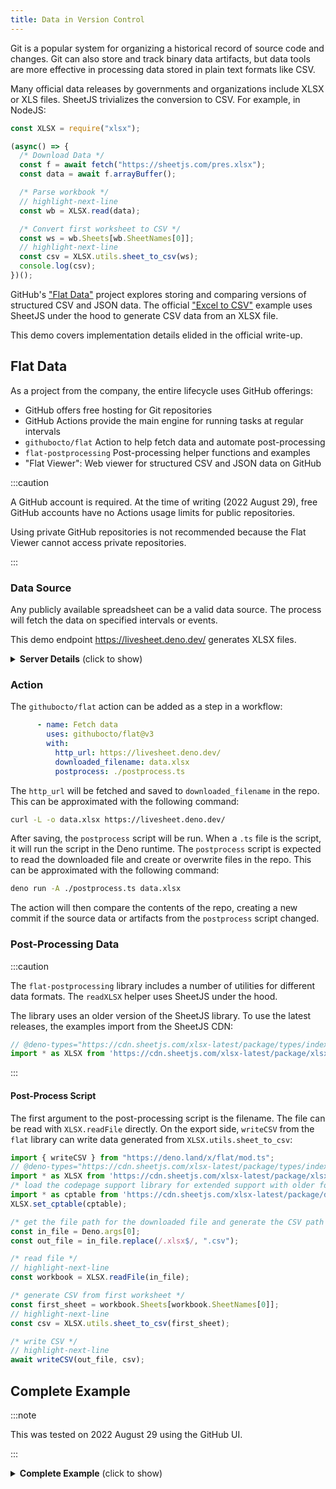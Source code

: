 ```yaml
---
title: Data in Version Control
---
```


Git is a popular system for organizing a historical record of source code and
changes. Git can also store and track binary data artifacts, but data tools
are more effective in processing data stored in plain text formats like CSV.

Many official data releases by governments and organizations include XLSX or
XLS files. SheetJS trivializes the conversion to CSV. For example, in NodeJS:

```js
const XLSX = require("xlsx");

(async() => {
  /* Download Data */
  const f = await fetch("https://sheetjs.com/pres.xlsx");
  const data = await f.arrayBuffer();

  /* Parse workbook */
  // highlight-next-line
  const wb = XLSX.read(data);

  /* Convert first worksheet to CSV */
  const ws = wb.Sheets[wb.SheetNames[0]];
  // highlight-next-line
  const csv = XLSX.utils.sheet_to_csv(ws);
  console.log(csv);
})();
```

GitHub's ["Flat Data"](https://githubnext.com/projects/flat-data/) project
explores storing and comparing versions of structured CSV and JSON data.  The
official ["Excel to CSV"](https://github.com/githubocto/flat-demo-xlsx) example
uses SheetJS under the hood to generate CSV data from an XLSX file.

This demo covers implementation details elided in the official write-up.

## Flat Data

As a project from the company, the entire lifecycle uses GitHub offerings:

- GitHub offers free hosting for Git repositories
- GitHub Actions provide the main engine for running tasks at regular intervals
- `githubocto/flat` Action to help fetch data and automate post-processing
- `flat-postprocessing` Post-processing helper functions and examples
- "Flat Viewer": Web viewer for structured CSV and JSON data on GitHub

:::caution

A GitHub account is required. At the time of writing (2022 August 29), free
GitHub accounts have no Actions usage limits for public repositories.

Using private GitHub repositories is not recommended because the Flat Viewer
cannot access private repositories.

:::


### Data Source

Any publicly available spreadsheet can be a valid data source. The process will
fetch the data on specified intervals or events.

This demo endpoint <https://livesheet.deno.dev/> generates XLSX files.

<details><summary><b>Server Details</b> (click to show)</summary>

This demo is hosted on Deno Deploy.

```ts
// @deno-types="https://cdn.sheetjs.com/xlsx-latest/package/types/index.d.ts"
import { utils, writeXLSX } from 'https://cdn.sheetjs.com/xlsx-latest/package/xlsx.mjs';

import * as Drash from "https://deno.land/x/drash@v2.5.4/mod.ts";

const rand = (x:number, n = 10): number => ((x + n * (Math.random() - 0.5) + 10)|0)%10;

class HomeResource extends Drash.Resource {
  public paths = ["/"];

  // see https://github.com/drashland/drash/issues/194
  public OPTIONS(request: Drash.Request, response: Drash.Response) {
    const allHttpMethods: string[] = [ "GET", "POST", "PUT", "DELETE" ];
    response.headers.set("Allow", allHttpMethods.join()); // Use this
    response.headers.set("Access-Control-Allow-Methods", allHttpMethods.join()); // or this
    response.headers.set("access-control-allow-origin", "*");
    response.status_code = 204;
    return response;
  }

  public GET(request: Drash.Request, response: Drash.Response): void {
    // create a workbook with some random data
    let data: any[][] = [ "ABCDEFG".split("") ];
    for(let i = 0; i < 10; ++i) data = data.concat([
      [5,4,3,3,7,9,5].map(v => rand(v)),
      [5,4,3,3,7,9,5].map(v => rand(v, 8)),
      [5,4,3,3,7,9,5].map(v => rand(v, 6)),
      [5,4,3,3,7,9,5].map(v => rand(v, 4)),
      [5,4,3,3,7,9,5].map(v => rand(v, 2)),
      [5,4,3,3,7,9,5].map(v => rand(v, 0))
    ]);
    const ws = utils.aoa_to_sheet(data);
    const wb = utils.book_new(); utils.book_append_sheet(wb, ws, "data");
    // write the workbook to XLSX as a Uint8Array
    const file = writeXLSX(wb, { type: "buffer"});
    // set headers
    response.headers.set("Content-Disposition", 'attachment; filename="LiveSheet.xlsx"');
    // send data
    return response.send("application/vnd.ms-excel", file);
  }
}

// Create and run your server
const server = new Drash.Server({
  hostname: "",
  port: 3000,
  protocol: "http",
  resources: [ HomeResource ],
});

server.run();

console.log(`Server running at ${server.address}.`);
```

</details>


### Action

The `githubocto/flat` action can be added as a step in a workflow:

```yaml
      - name: Fetch data
        uses: githubocto/flat@v3
        with:
          http_url: https://livesheet.deno.dev/
          downloaded_filename: data.xlsx
          postprocess: ./postprocess.ts
```

The `http_url` will be fetched and saved to `downloaded_filename` in the repo.
This can be approximated with the following command:

```bash
curl -L -o data.xlsx https://livesheet.deno.dev/
```

After saving, the `postprocess` script will be run. When a `.ts` file is the
script, it will run the script in the Deno runtime. The `postprocess` script is
expected to read the downloaded file and create or overwrite files in the repo.
This can be approximated with the following command:

```bash
deno run -A ./postprocess.ts data.xlsx
```

The action will then compare the contents of the repo, creating a new commit if
the source data or artifacts from the `postprocess` script changed.


### Post-Processing Data

:::caution

The `flat-postprocessing` library includes a number of utilities for different
data formats.  The `readXLSX` helper uses SheetJS under the hood.

The library uses an older version of the SheetJS library. To use the latest
releases, the examples import from the SheetJS CDN:

```ts
// @deno-types="https://cdn.sheetjs.com/xlsx-latest/package/types/index.d.ts"
import * as XLSX from 'https://cdn.sheetjs.com/xlsx-latest/package/xlsx.mjs';
```

:::

#### Post-Process Script

The first argument to the post-processing script is the filename.  The file can
be read with `XLSX.readFile` directly.  On the export side, `writeCSV` from the
`flat` library can write data generated from `XLSX.utils.sheet_to_csv`:

```ts title="postprocess.ts"
import { writeCSV } from "https://deno.land/x/flat/mod.ts";
// @deno-types="https://cdn.sheetjs.com/xlsx-latest/package/types/index.d.ts"
import * as XLSX from 'https://cdn.sheetjs.com/xlsx-latest/package/xlsx.mjs';
/* load the codepage support library for extended support with older formats  */
import * as cptable from 'https://cdn.sheetjs.com/xlsx-latest/package/dist/cpexcel.full.mjs';
XLSX.set_cptable(cptable);

/* get the file path for the downloaded file and generate the CSV path */
const in_file = Deno.args[0];
const out_file = in_file.replace(/.xlsx$/, ".csv");

/* read file */
// highlight-next-line
const workbook = XLSX.readFile(in_file);

/* generate CSV from first worksheet */
const first_sheet = workbook.Sheets[workbook.SheetNames[0]];
// highlight-next-line
const csv = XLSX.utils.sheet_to_csv(first_sheet);

/* write CSV */
// highlight-next-line
await writeCSV(out_file, csv);
```


## Complete Example

:::note

This was tested on 2022 August 29 using the GitHub UI.

:::

<details><summary><b>Complete Example</b> (click to show)</summary>

0) Create a free GitHub account or sign into the GitHub web interface.

1) Create a new repository (click the "+" icon in the upper-right corner).

- When prompted, enter a repository name of your choosing.
- Ensure "Public" is selected
- Check "Add a README file"
- Click "Create repository" at the bottom.

You will be redirected to the new project.

2) In the browser URL bar, change "github.com" to "github.dev". For example, if
   the URL was originally `https://github.com/SheetJS/flat-sheet` , the new URL
   should be `https://github.dev/SheetJS/flat-sheet` . Press Enter.

3) In the left "EXPLORER" panel, double-click just below README.md.  A text box
   will appear just above README.  Type `postprocess.ts` and press Enter.

   The main panel will show a `postprocess.ts` tab.  Copy the following code to
   the main editor window:

```ts title="postprocess.ts"
import { writeCSV } from "https://deno.land/x/flat/mod.ts";
// @deno-types="https://cdn.sheetjs.com/xlsx-latest/package/types/index.d.ts"
import * as XLSX from 'https://cdn.sheetjs.com/xlsx-latest/package/xlsx.mjs';
/* load the codepage support library for extended support with older formats  */
import * as cptable from 'https://cdn.sheetjs.com/xlsx-latest/package/dist/cpexcel.full.mjs';
XLSX.set_cptable(cptable);

/* get the file path for the downloaded file and generate the CSV path */
const in_file = Deno.args[0];
const out_file = in_file.replace(/.xlsx$/, ".csv");

/* read file */
const workbook = XLSX.readFile(in_file);

/* generate CSV */
const first_sheet = workbook.Sheets[workbook.SheetNames[0]];
const csv = XLSX.utils.sheet_to_csv(first_sheet);

/* write CSV */
await writeCSV(out_file, csv);
```


4) In the left "EXPLORER" panel, double-click just below README.md.  A text box
   will appear.  Type `.github/workflows/data.yaml` and press Enter.

   Copy the following code into the main area.  It will create an action that
   runs roughly once an hour:

```yaml title=".github/workflows/data.yaml"
name: flatsheet

on:
  workflow_dispatch:
  schedule:
    - cron: '0 * * * *'

jobs:
  scheduled:
    runs-on: ubuntu-latest
    steps:
      - name: Setup deno
        uses: denoland/setup-deno@main
        with:
          deno-version: v1.x
      - name: Check out repo
        uses: actions/checkout@v2
      - name: Fetch data
        uses: githubocto/flat@v3
        with:
          http_url: https://livesheet.deno.dev/
          downloaded_filename: data.xlsx
          postprocess: ./postprocess.ts
```

5) Click on the source control icon (a little blue circle with the number 2).
   In the left panel, select Message box, type `init` and press `Ctrl+Enter` on
   Windows (`Command+Enter` on Mac).

6) Click the `☰` icon and click "Go to Repository" to return to the repo page.

7) Click "Actions" to see the workflows. In the left column, click `flatsheet`.

   This is the page for the action.  Every time the action is run, a new entry
   will be added to the list.

   Click "Run workflow", then click the "Run workflow" button in the popup.
   This will start a new run.  After about 30 seconds, a new row should show up
   in the main area.  The icon should be a white `✓` in a green circle.

8) Click "Code" to return to the main view.  It should have a file listing that
   includes `data.xlsx` (downloaded file) and `data.csv` (generated data)

   Now repeat step 7 to run the action a second time.  Click "Code" again.

9) Go to the URL bar and change "github.com" to "flatgithub.com".  For example,
   if the URL was originally `https://github.com/SheetJS/flat-sheet` , the new
   URL should be `https://flatgithub.com/SheetJS/flat-sheet` . Press Enter.

   You will see the "Flat Viewer".  In the top bar, the "Commit" option allows
   for switching to an older version of the data.

   The update process will run once an hour.  If you return in a few hours and
   refresh the page, there should be more commits in the selection list.
</details>